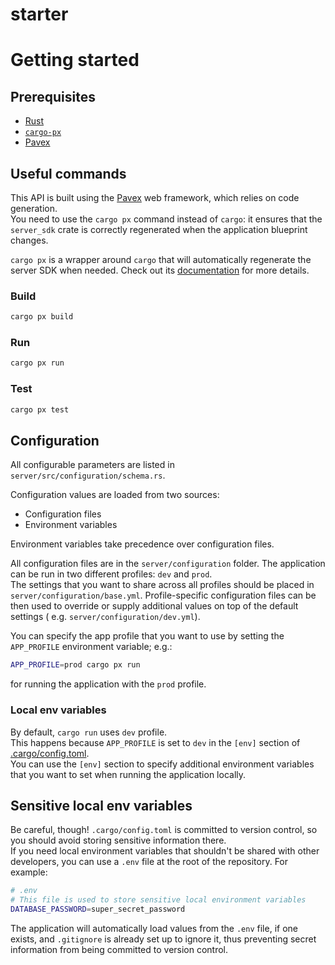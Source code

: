 # starter

# Getting started

## Prerequisites

- [Rust](https://www.rust-lang.org/tools/install)
- [`cargo-px`](https://lukemathwalker.github.io/cargo-px/)
- [Pavex](https://pavex.dev)

## Useful commands

This API is built using the [Pavex](https://pavex.dev) web framework, which relies on code generation.  
You need to use the `cargo px` command instead of `cargo`: it ensures that the
`server_sdk` crate is correctly regenerated when the application blueprint changes.

`cargo px` is a wrapper around `cargo` that will automatically regenerate the
server SDK when needed. Check out its [documentation](https://github.com/LukeMathWalker/cargo-px)
for more details.

### Build

```bash
cargo px build
```

### Run

```bash
cargo px run
```

### Test

```bash
cargo px test
```

## Configuration

All configurable parameters are listed in `server/src/configuration/schema.rs`.

Configuration values are loaded from two sources:

- Configuration files
- Environment variables

Environment variables take precedence over configuration files.

All configuration files are in the `server/configuration` folder.
The application can be run in two different profiles: `dev` and `prod`.  
The settings that you want to share across all profiles should be placed
in `server/configuration/base.yml`.
Profile-specific configuration files can be then used
to override or supply additional values on top of the default settings (
e.g. `server/configuration/dev.yml`).

You can specify the app profile that you want to use by setting the `APP_PROFILE` environment variable; e.g.:

```bash
APP_PROFILE=prod cargo px run
```

for running the application with the `prod` profile.

### Local env variables

By default, `cargo run` uses `dev` profile.  
This happens because `APP_PROFILE` is set to `dev` in the `[env]` section of [.cargo/config.toml](.cargo/config.toml).  
You can use the `[env]` section to specify additional environment variables that you want to set when running the application locally.  

## Sensitive local env variables

Be careful, though! `.cargo/config.toml` is committed to version control, so you should avoid storing sensitive information there.  
If you need local environment variables that shouldn't be shared with other developers, you can use a `.env` file at the root of the repository. For example:

```bash
# .env
# This file is used to store sensitive local environment variables
DATABASE_PASSWORD=super_secret_password
```

The application will automatically load values from the `.env` file, if one exists, and `.gitignore` is already set up to ignore it, thus
preventing secret information from being committed to version control.
